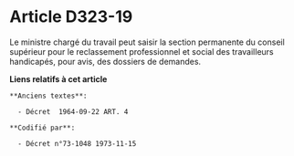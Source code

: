 # Article D323-19

Le ministre chargé du travail peut saisir la section permanente du conseil supérieur pour le reclassement professionnel et
social des travailleurs handicapés, pour avis, des dossiers de demandes.

**Liens relatifs à cet article**

	**Anciens textes**:

	  - Décret  1964-09-22 ART. 4

	**Codifié par**:

	  - Décret n°73-1048 1973-11-15
